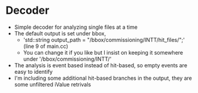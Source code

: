 # Decoder

* Simple decoder for analyzing single files at a time
* The default output is set under bbox,
    * 'std::string output_path = "/bbox/commissioning/INTT/hit_files/";' (line 9 of main.cc)
    * You can change it if you like but I insist on keeping it somewhere under '/bbox/commissioning/INTT/'
* The analysis is event based instead of hit-based, so empty events are easy to identify
* I'm including some additional hit-based branches in the output, they are some unfiltered iValue
  retrivals

